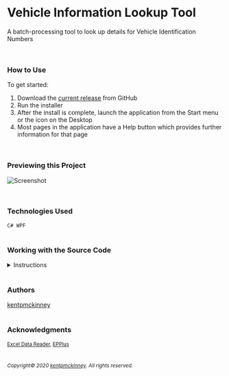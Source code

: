 
# Vehicle Information Lookup Tool

A batch-processing tool to look up details for Vehicle Identification Numbers

  <br/>

### How to Use

To get started:

1. Download the [current release](https://github.com/kentpmckinney/kpm-vin-lookup-tool/releases) from GitHub
1. Run the installer
1. After the install is complete, launch the application from the Start menu or the icon on the Desktop
1. Most pages in the application have a Help button which provides further information for that page


<br/>

### Previewing this Project
![Screenshot](http://kentpmckinney.github.io/kpm-vin-lookup-tool/Resources/vinlookup.gif)

<br/>

### Technologies Used

  <code>C#
WPF</code>
  <br/>
  <br/>

### Working with the Source Code

<details markdown="1">
  <summary>Instructions</summary>

  <br>
  The following are suggestions to help set up a development environment for this project. The actual steps needed may differ slightly depending on the operating system and other factors.

  <br/>
  <br/>

  ### Prerequisites

  The following software must be installed and properly configured on the target machine. 

  

* Git (recommended)
* .NET 7.2 or Higher
* Visual Studio 2019
* Windows Operating System
  <br/>

  ### Setting up a Development Environment

  The following steps are meant to be a quick way to get the project up and running.

  
1. Download a copy of the source code from: https://github.com/kentpmckinney/kpm-vin-lookup-tool or clone using the repository link: https://github.com/kentpmckinney/kpm-vin-lookup-tool.git
1. Open Visual Studio 2019
1. Navigate to the folder location of the source files
1. Open the solution file
1. Press F5 to build and run
  <br/>

  ### Notes

  To gain the ability to move items around in the XAML GUI interface, look for the line <code>Setter Property="Visibility" Value="Collapsed"</code> and set <code>Value="Visible"</code>

  ### Deployment

  In Visual Studio, under Project > Properties, set the build configuration to Release and perform a build. Program files will appear in the release folder and can be used as-is or bundled in an installation package.

</details>

<br/>

### Authors

[kentpmckinney](https://github.com/kentpmckinney)
<br/>
<br/>

### Acknowledgments

<sub>[Excel Data Reader](https://github.com/ExcelDataReader/ExcelDataReader), [EPPlus](https://github.com/JanKallman/EPPlus)</sub>
<br/>
<br/>

###### <sub>Copyright&copy; 2020 [kentpmckinney](https://github.com/kentpmckinney). All rights reserved.</sub>